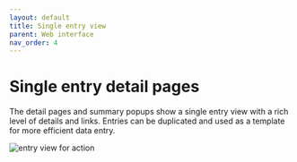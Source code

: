 ```yaml
---
layout: default
title: Single entry view
parent: Web interface
nav_order: 4
---
```

# Single entry detail pages
The detail pages and summary popups show a single entry view with a rich level of details and links. Entries can be duplicated and used as a template for more efficient data entry.

![entry view for action](/assets/images/actiondetails.png)
